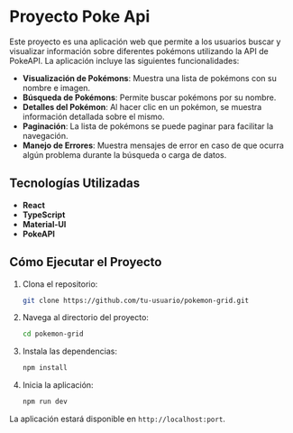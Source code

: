# Proyecto Poke Api

Este proyecto es una aplicación web que permite a los usuarios buscar y visualizar información sobre diferentes pokémons utilizando la API de PokeAPI. La aplicación incluye las siguientes funcionalidades:

- **Visualización de Pokémons**: Muestra una lista de pokémons con su nombre e imagen.
- **Búsqueda de Pokémons**: Permite buscar pokémons por su nombre.
- **Detalles del Pokémon**: Al hacer clic en un pokémon, se muestra información detallada sobre el mismo.
- **Paginación**: La lista de pokémons se puede paginar para facilitar la navegación.
- **Manejo de Errores**: Muestra mensajes de error en caso de que ocurra algún problema durante la búsqueda o carga de datos.

## Tecnologías Utilizadas

- **React**
- **TypeScript**
- **Material-UI**
- **PokeAPI**

## Cómo Ejecutar el Proyecto

1. Clona el repositorio:
   ```bash
   git clone https://github.com/tu-usuario/pokemon-grid.git
   ```
2. Navega al directorio del proyecto:
   ```bash
   cd pokemon-grid
   ```
3. Instala las dependencias:
   ```bash
   npm install
   ```
4. Inicia la aplicación:
   ```bash
   npm run dev
   ```

La aplicación estará disponible en `http://localhost:port`.
